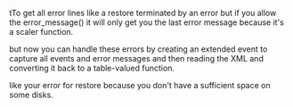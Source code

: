 tTo get all error lines like a restore terminated by an error but if you allow the error_message() it will only get you the last error message because it's a scaler function.

but now you can handle these errors by creating an extended event to capture all events and error messages and then reading the XML and converting it back to a table-valued function.

like your error for restore because you don't have a sufficient space on some disks.

